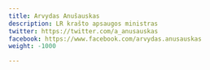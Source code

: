 ```yaml
---
title: Arvydas Anušauskas
description: LR krašto apsaugos ministras
twitter: https://twitter.com/a_anusauskas
facebook: https://www.facebook.com/arvydas.anusauskas
weight: -1000

---
```


